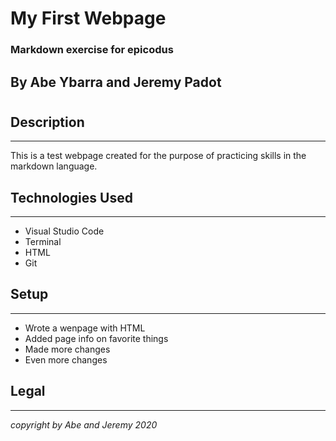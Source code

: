 # My First Webpage

### Markdown exercise for epicodus
## By Abe Ybarra and Jeremy Padot
#
## Description
---
This is a test webpage created for the purpose of practicing skills in the markdown language.
## Technologies Used
---
* Visual Studio Code
* Terminal
* HTML
* Git
## Setup
___
* Wrote a wenpage with HTML
* Added page info on favorite things
* Made more changes
* Even more changes
## Legal
---
<em>copyright by Abe and Jeremy 2020</em>